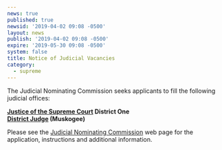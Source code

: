 ```yaml
---
news: true
published: true
newsid: '2019-04-02 09:08 -0500'
layout: news
publish: '2019-04-02 09:08 -0500'
expire: '2019-05-30 09:08 -0500'
system: false
title: Notice of Judicial Vacancies
category:
  - supreme
---
```

The Judicial Nominating Commission seeks applicants to fill the following judicial offices:

**[Justice of the Supreme Court](http://www.oscn.net/jobs/1903221630/justice-of-the-supreme-court) District One**  
**[District Judge](http://www.oscn.net/jobs/1903221632/district-judge) (Muskogee)**

Please see the [Judicial Nominating Commission](http://www.oscn.net/jnc/about) web page for the application, instructions and additional information.
